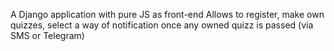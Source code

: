 A Django application with pure JS as front-end
Allows to register, make own quizzes, select a way of notification once any owned quizz is passed (via SMS or Telegram)
